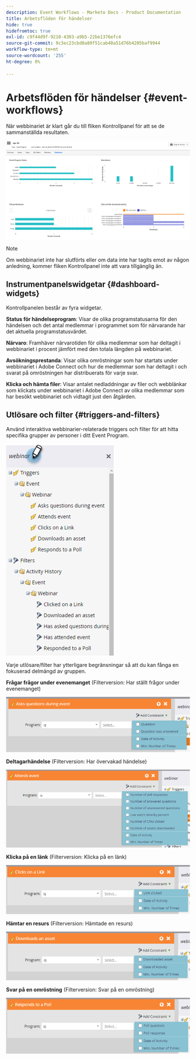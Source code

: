 ```yaml
---
description: Event Workflows - Marketo Docs - Product Documentation
title: Arbetsflöden för händelser
hide: true
hidefromtoc: true
exl-id: c9f44d9f-9210-4303-a9b5-22be1376efc4
source-git-commit: 9c3ec23cbd0a89f51cab40a51d76b4205baf9944
workflow-type: tm+mt
source-wordcount: '255'
ht-degree: 0%

---
```


# Arbetsflöden för händelser {#event-workflows}

När webbinariet är klart går du till fliken Kontrollpanel för att se de sammanställda resultaten.

![](assets/event-workflows-1.png)

>[!NOTE]
>
>Om webbinariet inte har slutförts eller om data inte har tagits emot av någon anledning, kommer fliken Kontrollpanel inte att vara tillgänglig än.

## Instrumentpanelswidgetar {#dashboard-widgets}

Kontrollpanelen består av fyra widgetar.

**Status för händelseprogram**: Visar de olika programstatusarna för den händelsen och det antal medlemmar i programmet som för närvarande har det aktuella programstatusvärdet.

**Närvaro**: Framhäver närvarotiden för olika medlemmar som har deltagit i webbinariet i procent jämfört med den totala längden på webbinariet.

**Avsökningsprestanda**: Visar olika omröstningar som har startats under webbinariet i Adobe Connect och hur de medlemmar som har deltagit i och svarat på omröstningen har distribuerats för varje svar.

**Klicka och hämta filer**: Visar antalet nedladdningar av filer och webblänkar som klickats under webbinariet i Adobe Connect av olika medlemmar som har besökt webbinariet och vidtagit just den åtgärden.

## Utlösare och filter {#triggers-and-filters}

Använd interaktiva webbinarier-relaterade triggers och filter för att hitta specifika grupper av personer i ditt Event Program.

![](assets/event-workflows-2.png)

Varje utlösare/filter har ytterligare begränsningar så att du kan fånga en fokuserad delmängd av gruppen.

**Frågar frågor under evenemanget** (Filterversion: Har ställt frågor under evenemanget)

![](assets/event-workflows-3.png)

**Deltagarhändelse** (Filterversion: Har övervakad händelse)

![](assets/event-workflows-4.png)

**Klicka på en länk** (Filterversion: Klicka på en länk)

![](assets/event-workflows-5.png)

**Hämtar en resurs** (Filterversion: Hämtade en resurs)

![](assets/event-workflows-6.png)

**Svar på en omröstning** (Filterversion: Svar på en omröstning)

![](assets/event-workflows-7.png)
